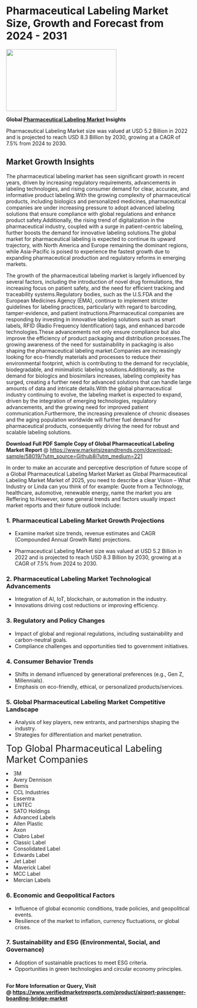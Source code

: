 <H1>Pharmaceutical Labeling Market Size, Growth and Forecast from 2024 - 2031</H1><img class="aligncenter size-medium wp-image-584254" src="https://thirdeyenews.in/wp-content/uploads/2024/09/Global-Market-Research-300x168.jpeg" alt="" width="300" height="168" /><p><strong>Global&nbsp;<a href="https://www.marketsizeandtrends.com/download-sample/58019/?utm_source=Github8j?utm_medium=221">Pharmaceutical Labeling Market</a> Insights</strong></p><p>Pharmaceutical Labeling Market size was valued at USD 5.2 Billion in 2022 and is projected to reach USD 8.3 Billion by 2030, growing at a CAGR of 7.5% from 2024 to 2030.</p><p><h2>Market Growth Insights</h2> <p>The pharmaceutical labeling market has seen significant growth in recent years, driven by increasing regulatory requirements, advancements in labeling technologies, and rising consumer demand for clear, accurate, and informative product labeling.With the growing complexity of pharmaceutical products, including biologics and personalized medicines, pharmaceutical companies are under increasing pressure to adopt advanced labeling solutions that ensure compliance with global regulations and enhance product safety.Additionally, the rising trend of digitalization in the pharmaceutical industry, coupled with a surge in patient-centric labeling, further boosts the demand for innovative labeling solutions.The global market for pharmaceutical labeling is expected to continue its upward trajectory, with North America and Europe remaining the dominant regions, while Asia-Pacific is poised to experience the fastest growth due to expanding pharmaceutical production and regulatory reforms in emerging markets.</p> <p>The growth of the pharmaceutical labeling market is largely influenced by several factors, including the introduction of novel drug formulations, the increasing focus on patient safety, and the need for efficient tracking and traceability systems.Regulatory bodies, such as the U.S.FDA and the European Medicines Agency (EMA), continue to implement stricter guidelines for labeling practices, particularly with regard to barcoding, tamper-evidence, and patient instructions.Pharmaceutical companies are responding by investing in innovative labeling solutions such as smart labels, RFID (Radio Frequency Identification) tags, and enhanced barcode technologies.These advancements not only ensure compliance but also improve the efficiency of product packaging and distribution processes.The growing awareness of the need for sustainability in packaging is also shaping the pharmaceutical labeling market.Companies are increasingly looking for eco-friendly materials and processes to reduce their environmental footprint, which is contributing to the demand for recyclable, biodegradable, and minimalistic labeling solutions.Additionally, as the demand for biologics and biosimilars increases, labeling complexity has surged, creating a further need for advanced solutions that can handle large amounts of data and intricate details.With the global pharmaceutical industry continuing to evolve, the labeling market is expected to expand, driven by the integration of emerging technologies, regulatory advancements, and the growing need for improved patient communication.Furthermore, the increasing prevalence of chronic diseases and the aging population worldwide will further fuel demand for pharmaceutical products, consequently driving the need for robust and scalable labeling solutions.<p><span class=""><strong>Download Full PDF Sample Copy of Global Pharmaceutical Labeling Market Report</strong> @ <a href="https://www.marketsizeandtrends.com/download-sample/58019/?utm_source=Github8j?utm_medium=221" target="_blank">https://www.marketsizeandtrends.com/download-sample/58019/?utm_source=Github8j?utm_medium=221</a></span></p><p>In order to make an accurate and perceptive description of future scope of a Global&nbsp;Pharmaceutical Labeling Market Market as Global&nbsp;Pharmaceutical Labeling Market Market of 2025, you need to describe a clear Vision &ndash; What Industry or Linda can you think of for example: Quote from a Technology, healthcare, automotive, renewable energy, name the market you are Reffering to.However, some general trends and factors usually impact market reports and their future outlook include:</p><h3>1.&nbsp;<strong>Pharmaceutical Labeling Market Growth Projections</strong></h3><ul><li>Examine market size trends, revenue estimates and CAGR (Compounded Annual Growth Rate) projections.</li><li><p>Pharmaceutical Labeling Market size was valued at USD 5.2 Billion in 2022 and is projected to reach USD 8.3 Billion by 2030, growing at a CAGR of 7.5% from 2024 to 2030.</p></li></ul><h3>2.&nbsp;<strong>Pharmaceutical Labeling Market Technological Advancements</strong></h3><ul><li>Integration of AI, IoT, blockchain, or automation in the industry.</li><li>Innovations driving cost reductions or improving efficiency.</li></ul><h3>3.&nbsp;<strong>Regulatory and Policy Changes</strong></h3><ul><li>Impact of global and regional regulations, including sustainability and carbon-neutral goals.</li><li>Compliance challenges and opportunities tied to government initiatives.</li></ul><h3>4.&nbsp;<strong>Consumer Behavior Trends</strong></h3><ul><li>Shifts in demand influenced by generational preferences (e.g., Gen Z, Millennials).</li><li>Emphasis on eco-friendly, ethical, or personalized products/services.</li></ul><h3>5.&nbsp;<strong>Global Pharmaceutical Labeling Market Competitive Landscape</strong></h3><ul><li>Analysis of key players, new entrants, and partnerships shaping the industry.</li><li>Strategies for differentiation and market penetration.</li></ul><p data-pm-slice="1 1 []"><span style="color: inherit; font-family: inherit; font-size: 25px;">Top Global Pharmaceutical Labeling Market Companies</span></p><div class="" data-test-id=""><p><li>3M</li><li> Avery Dennison</li><li> Bemis</li><li> CCL Industries</li><li> Essentra</li><li> LINTEC</li><li> SATO Holdings</li><li> Advanced Labels</li><li> Allen Plastic</li><li> Axon</li><li> Clabro Label</li><li> Classic Label</li><li> Consolidated Label</li><li> Edwards Label</li><li> Jet Label</li><li> Maverick Label</li><li> MCC Label</li><li> Mercian Labels</li></p></div><h3>6.&nbsp;<strong>Economic and Geopolitical Factors</strong></h3><ul><li>Influence of global economic conditions, trade policies, and geopolitical events.</li><li>Resilience of the market to inflation, currency fluctuations, or global crises.</li></ul><h3>7.&nbsp;<strong>Sustainability and ESG (Environmental, Social, and Governance)</strong></h3><ul><li>Adoption of sustainable practices to meet ESG criteria.</li><li>Opportunities in green technologies and circular economy principles.</li></ul><h2><strong style="font-size: 14px;">For More Information or Query, Visit @&nbsp;</strong><a style="background-color: #ffffff; font-size: 14px;" href="https://www.marketsizeandtrends.com/report/pharmaceutical-labeling-market/" target="_blank">https://www.verifiedmarketreports.com/product/airport-passenger-boarding-bridge-market</a></h2>